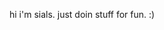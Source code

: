 hi i'm sials.
just doin stuff for fun.
:)

<!---
sials7/sials7 is a ✨ special ✨ repository because its `README.md` (this file) appears on your GitHub profile.
You can click the Preview link to take a look at your changes.
--->
